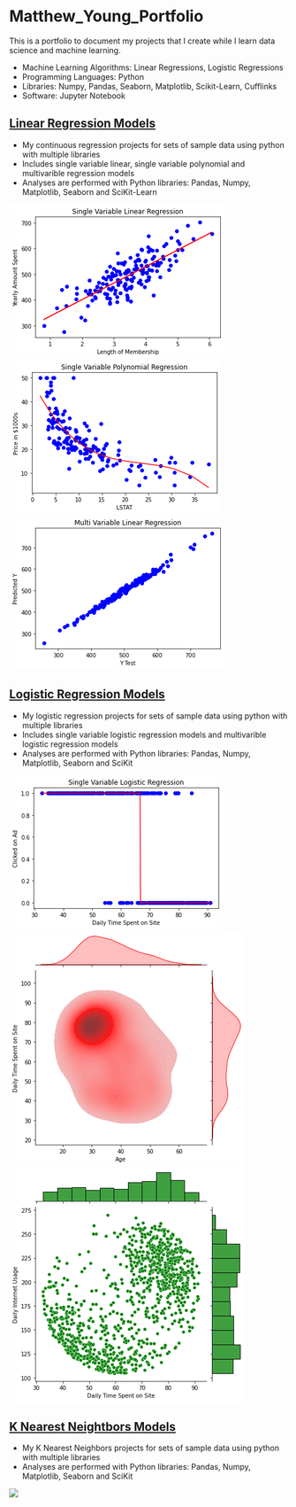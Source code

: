 # Matthew_Young_Portfolio
This is a portfolio to document my projects that I create while I learn data science and machine learning. 
* Machine Learning Algorithms: Linear Regressions, Logistic Regressions
* Programming Languages: Python
* Libraries: Numpy, Pandas, Seaborn, Matplotlib, Scikit-Learn, Cufflinks
* Software: Jupyter Notebook

## [Linear Regression Models](https://github.com/mbyoung99/Linear_Regressions)
* My continuous regression projects for sets of sample data using python with multiple libraries
* Includes single variable linear, single variable polynomial and multivarible regression models
* Analyses are performed with Python libraries: Pandas, Numpy, Matplotlib, Seaborn and SciKit-Learn

![](/Images/LinearModelPlotSingleVar.png)
![](/Images/PolynomialModelPlotSingleVar.png)
![](/Images/LinearModelPlotMultiVar_.png)


## [Logistic Regression Models](https://github.com/mbyoung99/Logistic_Regressions)
* My logistic regression projects for sets of sample data using python with multiple libraries
* Includes single variable logistic regression models and multivarible logistic regression models
* Analyses are performed with Python libraries: Pandas, Numpy, Matplotlib, Seaborn and SciKit

![](/Images/LogisticModelPlot_single_variable.png)
![](/Images/LogisticModelPlot_kde.png)
![](/Images/LogisticModelPlot_histogram.png)


## [K Nearest Neightbors Models](https://github.com/mbyoung99/K_Nearest_Neighbors)
* My K Nearest Neighbors projects for sets of sample data using python with multiple libraries
* Analyses are performed with Python libraries: Pandas, Numpy, Matplotlib, Seaborn and SciKit

![](/Images/KNN_k_deter.png.png)
